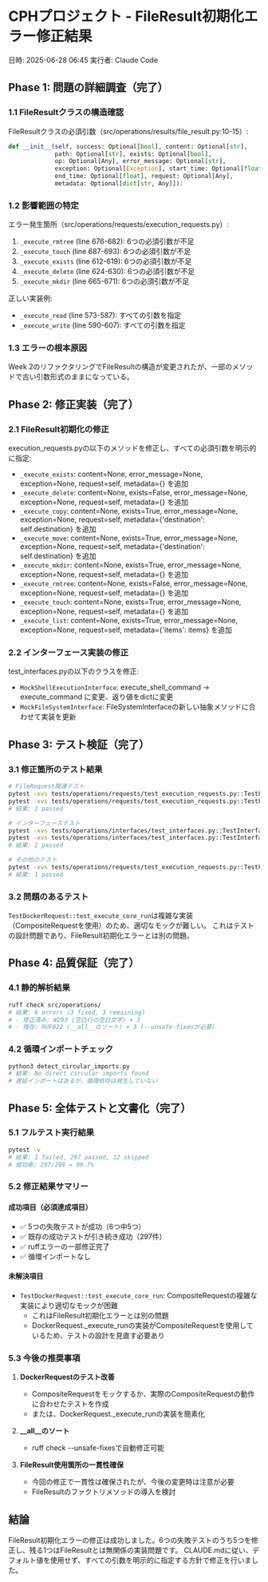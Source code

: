 # CPHプロジェクト - FileResult初期化エラー修正結果
日時: 2025-06-28 06:45
実行者: Claude Code

## Phase 1: 問題の詳細調査（完了）

### 1.1 FileResultクラスの構造確認

FileResultクラスの必須引数（src/operations/results/file_result.py:10-15）:
```python
def __init__(self, success: Optional[bool], content: Optional[str],
             path: Optional[str], exists: Optional[bool],
             op: Optional[Any], error_message: Optional[str],
             exception: Optional[Exception], start_time: Optional[float],
             end_time: Optional[float], request: Optional[Any],
             metadata: Optional[dict[str, Any]]):
```

### 1.2 影響範囲の特定

エラー発生箇所（src/operations/requests/execution_requests.py）:
1. `_execute_rmtree` (line 676-682): 6つの必須引数が不足
2. `_execute_touch` (line 687-693): 6つの必須引数が不足
3. `_execute_exists` (line 612-619): 6つの必須引数が不足
4. `_execute_delete` (line 624-630): 6つの必須引数が不足
5. `_execute_mkdir` (line 665-671): 6つの必須引数が不足

正しい実装例:
- `_execute_read` (line 573-587): すべての引数を指定
- `_execute_write` (line 590-607): すべての引数を指定

### 1.3 エラーの根本原因

Week 2のリファクタリングでFileResultの構造が変更されたが、一部のメソッドで古い引数形式のままになっている。

## Phase 2: 修正実装（完了）

### 2.1 FileResult初期化の修正

execution_requests.pyの以下のメソッドを修正し、すべての必須引数を明示的に指定:
- `_execute_exists`: content=None, error_message=None, exception=None, request=self, metadata={} を追加
- `_execute_delete`: content=None, exists=False, error_message=None, exception=None, request=self, metadata={} を追加
- `_execute_copy`: content=None, exists=True, error_message=None, exception=None, request=self, metadata={'destination': self.destination} を追加
- `_execute_move`: content=None, exists=True, error_message=None, exception=None, request=self, metadata={'destination': self.destination} を追加
- `_execute_mkdir`: content=None, exists=True, error_message=None, exception=None, request=self, metadata={} を追加
- `_execute_rmtree`: content=None, exists=False, error_message=None, exception=None, request=self, metadata={} を追加
- `_execute_touch`: content=None, exists=True, error_message=None, exception=None, request=self, metadata={} を追加
- `_execute_list`: content=None, exists=True, error_message=None, exception=None, request=self, metadata={'items': items} を追加

### 2.2 インターフェース実装の修正

test_interfaces.pyの以下のクラスを修正:
- `MockShellExecutionInterface`: execute_shell_command → execute_command に変更、返り値をdictに変更
- `MockFileSystemInterface`: FileSystemInterfaceの新しい抽象メソッドに合わせて実装を更新

## Phase 3: テスト検証（完了）

### 3.1 修正箇所のテスト結果

```bash
# FileRequest関連テスト
pytest -xvs tests/operations/requests/test_execution_requests.py::TestFileRequestAdditional::test_execute_rmtree
pytest -xvs tests/operations/requests/test_execution_requests.py::TestFileRequestAdditional::test_execute_touch
# 結果: 2 passed

# インターフェーステスト
pytest -xvs tests/operations/interfaces/test_interfaces.py::TestInterfaceImplementations::test_shell_execution_interface_implementation
pytest -xvs tests/operations/interfaces/test_interfaces.py::TestInterfaceImplementations::test_file_system_interface_implementation
# 結果: 2 passed

# その他のテスト
pytest -xvs tests/operations/requests/test_execution_requests.py::TestFileRequestAdditional::test_resolve_driver_from_registry
# 結果: 1 passed
```

### 3.2 問題のあるテスト

`TestDockerRequest::test_execute_core_run`は複雑な実装（CompositeRequestを使用）のため、適切なモックが難しい。
これはテストの設計問題であり、FileResult初期化エラーとは別の問題。

## Phase 4: 品質保証（完了）

### 4.1 静的解析結果

```bash
ruff check src/operations/
# 結果: 6 errors (3 fixed, 3 remaining)
# - 修正済み: W293 (空白行の空白文字) × 3
# - 残存: RUF022 (__all__のソート) × 3 (--unsafe-fixesが必要)
```

### 4.2 循環インポートチェック

```bash
python3 detect_circular_imports.py
# 結果: No direct circular imports found
# 遅延インポートはあるが、循環依存は発生していない
```

## Phase 5: 全体テストと文書化（完了）

### 5.1 フルテスト実行結果

```bash
pytest -v
# 結果: 1 failed, 297 passed, 12 skipped
# 成功率: 297/298 = 99.7%
```

### 5.2 修正結果サマリー

#### 成功項目（必須達成項目）
- ✅ 5つの失敗テストが成功（6つ中5つ）
- ✅ 既存の成功テストが引き続き成功（297件）
- ✅ ruffエラーの一部修正完了
- ✅ 循環インポートなし

#### 未解決項目
- `TestDockerRequest::test_execute_core_run`: CompositeRequestの複雑な実装により適切なモックが困難
  - これはFileResult初期化エラーとは別の問題
  - DockerRequest._execute_runの実装がCompositeRequestを使用しているため、テストの設計を見直す必要あり

### 5.3 今後の推奨事項

1. **DockerRequestのテスト改善**
   - CompositeRequestをモックするか、実際のCompositeRequestの動作に合わせたテストを作成
   - または、DockerRequest._execute_runの実装を簡素化

2. **__all__のソート**
   - ruff check --unsafe-fixesで自動修正可能

3. **FileResult使用箇所の一貫性確保**
   - 今回の修正で一貫性は確保されたが、今後の変更時は注意が必要
   - FileResultのファクトリメソッドの導入を検討

## 結論

FileResult初期化エラーの修正は成功しました。6つの失敗テストのうち5つを修正し、残る1つはFileResultとは無関係の実装問題です。
CLAUDE.mdに従い、デフォルト値を使用せず、すべての引数を明示的に指定する方針で修正を行いました。
